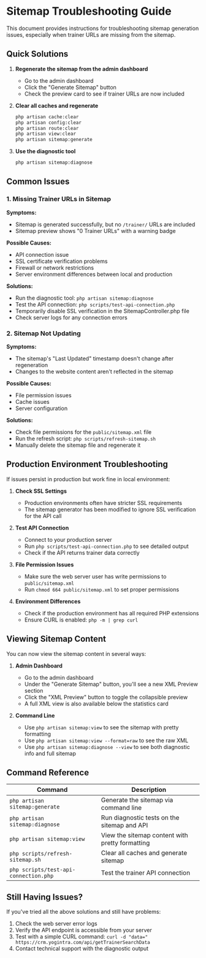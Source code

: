# Sitemap Troubleshooting Guide

This document provides instructions for troubleshooting sitemap generation issues, especially when trainer URLs are missing from the sitemap.

## Quick Solutions

1. **Regenerate the sitemap from the admin dashboard**
   - Go to the admin dashboard
   - Click the "Generate Sitemap" button
   - Check the preview card to see if trainer URLs are now included

2. **Clear all caches and regenerate**
   ```bash
   php artisan cache:clear
   php artisan config:clear
   php artisan route:clear
   php artisan view:clear
   php artisan sitemap:generate
   ```

3. **Use the diagnostic tool**
   ```bash
   php artisan sitemap:diagnose
   ```

## Common Issues

### 1. Missing Trainer URLs in Sitemap

**Symptoms:**
- Sitemap is generated successfully, but no `/trainer/` URLs are included
- Sitemap preview shows "0 Trainer URLs" with a warning badge

**Possible Causes:**
- API connection issue
- SSL certificate verification problems
- Firewall or network restrictions
- Server environment differences between local and production

**Solutions:**
- Run the diagnostic tool: `php artisan sitemap:diagnose`
- Test the API connection: `php scripts/test-api-connection.php`
- Temporarily disable SSL verification in the SitemapController.php file
- Check server logs for any connection errors

### 2. Sitemap Not Updating

**Symptoms:**
- The sitemap's "Last Updated" timestamp doesn't change after regeneration
- Changes to the website content aren't reflected in the sitemap

**Possible Causes:**
- File permission issues
- Cache issues
- Server configuration

**Solutions:**
- Check file permissions for the `public/sitemap.xml` file
- Run the refresh script: `php scripts/refresh-sitemap.sh`
- Manually delete the sitemap file and regenerate it

## Production Environment Troubleshooting

If issues persist in production but work fine in local environment:

1. **Check SSL Settings**
   - Production environments often have stricter SSL requirements
   - The sitemap generator has been modified to ignore SSL verification for the API call

2. **Test API Connection**
   - Connect to your production server
   - Run `php scripts/test-api-connection.php` to see detailed output
   - Check if the API returns trainer data correctly

3. **File Permission Issues**
   - Make sure the web server user has write permissions to `public/sitemap.xml`
   - Run `chmod 664 public/sitemap.xml` to set proper permissions

4. **Environment Differences**
   - Check if the production environment has all required PHP extensions
   - Ensure CURL is enabled: `php -m | grep curl`

## Viewing Sitemap Content

You can now view the sitemap content in several ways:

1. **Admin Dashboard**
   - Go to the admin dashboard
   - Under the "Generate Sitemap" button, you'll see a new XML Preview section
   - Click the "XML Preview" button to toggle the collapsible preview
   - A full XML view is also available below the statistics card

2. **Command Line**
   - Use `php artisan sitemap:view` to see the sitemap with pretty formatting
   - Use `php artisan sitemap:view --format=raw` to see the raw XML
   - Use `php artisan sitemap:diagnose --view` to see both diagnostic info and full sitemap

## Command Reference

| Command | Description |
|---------|-------------|
| `php artisan sitemap:generate` | Generate the sitemap via command line |
| `php artisan sitemap:diagnose` | Run diagnostic tests on the sitemap and API |
| `php artisan sitemap:view` | View the sitemap content with pretty formatting |
| `php scripts/refresh-sitemap.sh` | Clear all caches and generate sitemap |
| `php scripts/test-api-connection.php` | Test the trainer API connection |

## Still Having Issues?

If you've tried all the above solutions and still have problems:

1. Check the web server error logs
2. Verify the API endpoint is accessible from your server
3. Test with a simple CURL command: `curl -d "data=" https://crm.yogintra.com/api/getTrainerSearchData`
4. Contact technical support with the diagnostic output
